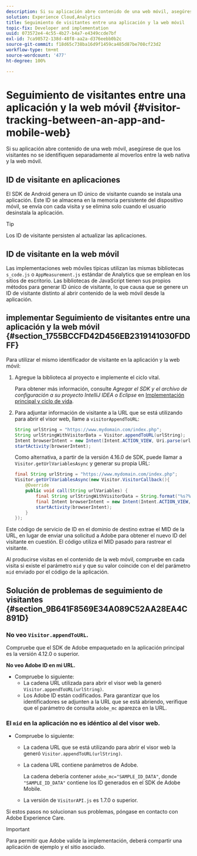 ```yaml
---
description: Si su aplicación abre contenido de una web móvil, asegúrese de que los visitantes no se identifiquen separadamente al moverlos entre la web nativa y la web móvil.
solution: Experience Cloud,Analytics
title: Seguimiento de visitantes entre una aplicación y la web móvil
topic-fix: Developer and implementation
uuid: 073572e4-4c55-4b27-b4a7-e4349ccde7bf
exl-id: 7ca98572-138d-48f8-aa2a-d376eebb0b2c
source-git-commit: f18d65c738ba16d9f1459ca485d87be708cf23d2
workflow-type: tm+mt
source-wordcount: '477'
ht-degree: 100%

---
```


# Seguimiento de visitantes entre una aplicación y la web móvil {#visitor-tracking-between-an-app-and-mobile-web}

Si su aplicación abre contenido de una web móvil, asegúrese de que los visitantes no se identifiquen separadamente al moverlos entre la web nativa y la web móvil.

## ID de visitante en aplicaciones

El SDK de Android genera un ID único de visitante cuando se instala una aplicación. Este ID se almacena en la memoria persistente del dispositivo móvil, se envía con cada visita y se elimina solo cuando el usuario desinstala la aplicación.

>[!TIP]
>
>Los ID de visitante persisten al actualizar las aplicaciones.

## ID de visitante en la web móvil

Las implementaciones web móviles típicas utilizan las mismas bibliotecas `s_code.js` o `AppMeasurement.js` estándar de Analytics que se emplean en los sitios de escritorio. Las bibliotecas de JavaScript tienen sus propios métodos para generar ID único de visitante, lo que causa que se genere un ID de visitante distinto al abrir contenido de la web móvil desde la aplicación.

## implementar Seguimiento de visitantes entre una aplicación y la web móvil {#section_1755BCCFD42D456EB2319141030FDDFF}

Para utilizar el mismo identificador de visitante en la aplicación y la web móvil:

1. Agregue la biblioteca al proyecto e implemente el ciclo vital.

   Para obtener más información, consulte *Agregar el SDK y el archivo de configuración a su proyecto IntelliJ IDEA o Eclipse* en [Implementación principal y ciclo de vida](/help/android/getting-started/dev-qs.md).

1. Para adjuntar información de visitante a la URL que se está utilizando para abrir el visor web, llame a `visitorAppendToURL`:

   ```java
   String urlString = "https://www.mydomain.com/index.php"; 
   String urlStringWithVisitorData = Visitor.appendToURL(urlString); 
   Intent browserIntent = new Intent(Intent.ACTION_VIEW, Uri.parse(urlStringWithVisitorData)); 
   startActivity(browserIntent);
   ```

   Como alternativa, a partir de la versión 4.16.0 de SDK, puede llamar a `Visitor.getUrlVariablesAsync` y generar su propia URL:

   ```java
   final String urlString = "https://www.mydomain.com/index.php"; 
   Visitor.getUrlVariablesAsync(new Visitor.VisitorCallback(){ 
       @Override 
       public void call(String urlVariables) { 
           final String urlStringWithVisitorData = String.format("%s?%s", urlString, urlVariables); 
           final Intent browserIntent = new Intent(Intent.ACTION_VIEW, Uri.parse(urlStringWithVisitorData)); 
           startActivity(browserIntent); 
       } 
   });
   ```

Este código de servicio de ID en el dominio de destino extrae el MID de la URL, en lugar de enviar una solicitud a Adobe para obtener el nuevo ID del visitante en cuestión. El código utiliza el MID pasado para rastrear el visitante.

Al producirse visitas en el contenido de la web móvil, compruebe en cada visita si existe el parámetro `mid` y que su valor coincide con el del parámetro `mid` enviado por el código de la aplicación.

## Solución de problemas de seguimiento de visitantes {#section_9B641F8569E34A089C52AA28EA4C891D}

### No veo `Visitor.appendToURL`.

Compruebe que el SDK de Adobe empaquetado en la aplicación principal es la versión 4.12.0 o superior.

**No veo Adobe ID en mi URL.**

* Compruebe lo siguiente:
   * La cadena URL utilizada para abrir el visor web la generó `Visitor.appendToURL(urlString)`.
   * Los Adobe ID están codificados. 
Para garantizar que los identificadores se adjunten a la URL que se está abriendo, verifique que el parámetro de consulta `adobe_mc` aparezca en la URL.

### El `mid` en la aplicación no es idéntico al del visor web.

* Compruebe lo siguiente:

   * La cadena URL que se está utilizando para abrir el visor web la generó `Visitor.appendToURL(urlString)`.
   * La cadena URL contiene parámetros de Adobe.

      La cadena debería contener `adobe_mc="SAMPLE_ID_DATA"`, donde `"SAMPLE_ID_DATA"` contiene los ID generados en el SDK de Adobe Mobile.
   * La versión de `VisitorAPI.js` es 1.7.0 o superior.

Si estos pasos no solucionan sus problemas, póngase en contacto con Adobe Experience Care.

>[!IMPORTANT]
>
>Para permitir que Adobe valide la implementación, deberá compartir una aplicación de ejemplo y el sitio asociado.
